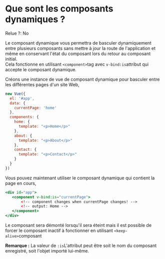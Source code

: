 # Que sont les composants dynamiques ?

Relue ?: No

Le composant 
dynamique vous permettra de basculer dynamiquement entre plusieurs 
composants sans mettre à jour la route de l'application et même en 
conservant l'état du composant lors du retour au composant initial.  
Cela fonctionne en utilisant `<component>`tag avec `v-bind:is`attribut qui accepte le composant dynamique.

Créons une instance de vue de composant dynamique pour basculer entre les différentes pages d'un site Web,

```jsx
new Vue({
  el: '#app',
  data: {
    currentPage: 'home'
  },
  components: {
    home: {
      template: "<p>Home</p>"
    },
    about: {
      template: "<p>About</p>"
    },
    contact: {
      template: "<p>Contact</p>"
    }
  }
})
```

Vous pouvez maintenant utiliser le composant dynamique qui contient la page en cours,

```jsx
<div id="app">
   <component v-bind:is="currentPage">
       <!-- component changes when currentPage changes! -->
       <!-- output: Home -->
   </component>
</div>
```

Le composant sera démonté lorsqu'il sera éteint mais il est possible de forcer le composant inactif à fonctionner en utilisant `<keep-alive>`composant

**Remarque :**  La valeur de `:is`L'attribut peut être soit le nom du composant enregistré, soit l'objet importé lui-même.